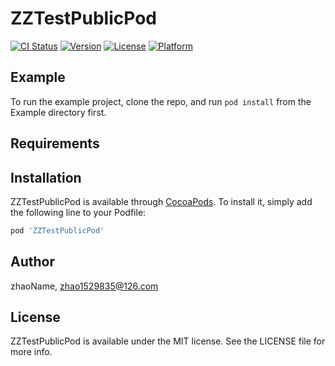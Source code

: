 # ZZTestPublicPod

[![CI Status](https://img.shields.io/travis/zhaoName/ZZTestPublicPod.svg?style=flat)](https://travis-ci.org/zhaoName/ZZTestPublicPod)
[![Version](https://img.shields.io/cocoapods/v/ZZTestPublicPod.svg?style=flat)](https://cocoapods.org/pods/ZZTestPublicPod)
[![License](https://img.shields.io/cocoapods/l/ZZTestPublicPod.svg?style=flat)](https://cocoapods.org/pods/ZZTestPublicPod)
[![Platform](https://img.shields.io/cocoapods/p/ZZTestPublicPod.svg?style=flat)](https://cocoapods.org/pods/ZZTestPublicPod)

## Example

To run the example project, clone the repo, and run `pod install` from the Example directory first.

## Requirements

## Installation

ZZTestPublicPod is available through [CocoaPods](https://cocoapods.org). To install
it, simply add the following line to your Podfile:

```ruby
pod 'ZZTestPublicPod'
```

## Author

zhaoName, zhao1529835@126.com

## License

ZZTestPublicPod is available under the MIT license. See the LICENSE file for more info.
